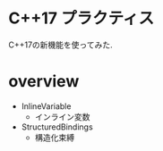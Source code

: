 # C++17 プラクティス

C++17の新機能を使ってみた.

# overview

- InlineVariable
    - インライン変数
- StructuredBindings
    - 構造化束縛
